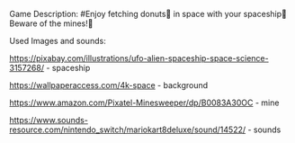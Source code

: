 Game Description:
#Enjoy fetching donuts🍩 in space with your spaceship🚀 Beware of the mines!🧨

Used Images and sounds:

https://pixabay.com/illustrations/ufo-alien-spaceship-space-science-3157268/ - spaceship

https://wallpaperaccess.com/4k-space - background

https://www.amazon.com/Pixatel-Minesweeper/dp/B0083A30OC - mine

https://www.sounds-resource.com/nintendo_switch/mariokart8deluxe/sound/14522/ - sounds
